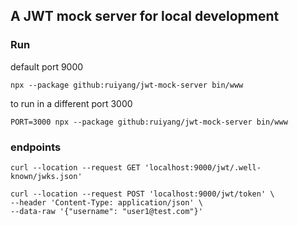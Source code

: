 ## A JWT mock server for local development

### Run

default port 9000
```shell
npx --package github:ruiyang/jwt-mock-server bin/www
```

to run in a different port 3000
```shell
PORT=3000 npx --package github:ruiyang/jwt-mock-server bin/www
```

### endpoints

```shell
curl --location --request GET 'localhost:9000/jwt/.well-known/jwks.json'
```

```shell
curl --location --request POST 'localhost:9000/jwt/token' \
--header 'Content-Type: application/json' \
--data-raw '{"username": "user1@test.com"}'
```
